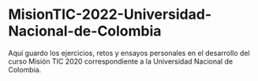 # MisionTIC-2022-Universidad-Nacional-de-Colombia

Aquí guardo los ejercicios, retos y ensayos personales en el desarrollo del curso Misión TIC 2020 correspondiente a la Universidad Nacional de Colombia.
